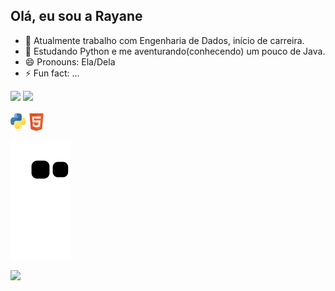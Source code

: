 ## Olá, eu sou a Rayane 

- 🔭 Atualmente trabalho com Engenharia de Dados, início de carreira. 
- 🌱 Estudando Python e me aventurando(conhecendo) um pouco de Java.
- 😄 Pronouns: Ela/Dela
- ⚡ Fun fact: ...

<div>
  <img height="180em" src="https://github-readme-stats.vercel.app/api?username=rayanesousa31&show_icons=true&rank_icon=github&theme=blue_navy"/>
  <img height="180em" src="https://github-readme-stats.vercel.app/api/top-langs/?username=rayanesousa31&layout=compact&theme=blue_navy"/>
</div>


<div style="display: inline_block"><br>
  <img align="center" alt="Ray-Python" height="28" width="25" src="https://github.com/rayanesousa31/rayanesousa31/blob/1ece07cde813ed04d2d4f0488d8506ec376f064f/Python-logo-notext.svg.png">
  <img align="center" alt="Ray-Python" height="28" width="25" src="https://github.com/rayanesousa31/rayanesousa31/blob/3d134396161bf91ac91d7daf4903139df52df3e6/800px-HTML5_Badge.svg.png">
</div>


![snake animation](https://github.com/rayanesousa31/rayanesousa31/blob/output/github-contribution-grid-snake2.svg)
 
<div> 
  <a href="https://www.linkedin.com/in/rayanedesousa/" target="_blank"><img src="https://img.shields.io/badge/-LinkedIn-%230077B5?style=for-the-badge&logo=linkedin&logoColor=white" target="_blank"></a> 
</div>

